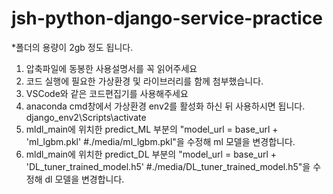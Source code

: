 # jsh-python-django-service-practice

*폴더의 용량이 2gb 정도 됩니다.

1. 압축파일에 동봉한 사용설명서를 꼭 읽어주세요
2. 코드 실행에 필요한 가상환경 및 라이브러리를 함께 첨부했습니다.
3. VSCode와 같은 코드편집기를 사용해주세요
4. anaconda cmd창에서 가상환경 env2를 활성화 하신 뒤 사용하시면 됩니다. django_env2\Scripts\activate
5. mldl_main에 위치한 predict_ML 부분의 "model_url = base_url + 'ml_lgbm.pkl' #./media/ml_lgbm.pkl"을 수정해 ml 모델을 변경합니다.
6. mldl_main에 위치한 predict_DL 부분의 "model_url = base_url + 'DL_tuner_trained_model.h5' #./media/DL_tuner_trained_model.h5"을 수정해 dl 모델을 변경합니다.
